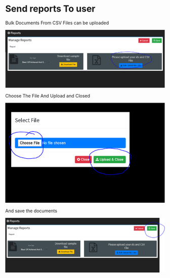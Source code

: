 # Send reports To user

Bulk Documents From CSV Files can be uploaded

![](../.gitbook/assets/image%20%28114%29.png)

Choose The File And Upload and Closed

![](../.gitbook/assets/image%20%28215%29.png)

And save the documents

![](../.gitbook/assets/image%20%28218%29.png)

